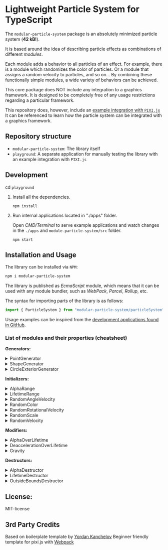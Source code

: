 <!---
This README is displayed in the front page of GitHub page
--->

# Lightweight Particle System for TypeScript

The `modular-particle-system` package is an absolutely minimized particle system (**42 kB!**).

It is based around the idea of describing particle effects as combinations of different _modules_.

Each module adds a behavior to all particles of an effect.
For example, there is a module which randomizes the color of particles.
Or a module that assigns a random velocity to particles, and so on...
By combining these functionally simple modules, a wide variety of behaviors can be achieved.

This core package does NOT include any integration to a graphics framework.
It is designed to be completely free of any usage restrictions regarding a particular framework.

This repository does, however, include an [example integration with `PIXI.js`](https://github.com/Risto-Paasivirta/ParticleSystem/tree/master/playground/apps/helpers/renderer/renderer.ts)
It can be referenced to learn how the particle system can be integrated with a graphics framework.

## Repository structure

- `modular-particle-system`: The library itself
- `playground`: A separate application for manually testing the library with an example integration with `PIXI.js`

## Development

cd `playground`

1. Install all the dependencies.

   ```
   npm install
   ```

2. Run internal applications located in "./apps" folder.

   Open _CMD/Terminal_ to serve example applications and watch changes in the `./apps` and `module-particle-system/src` folder.

   ```
   npm start
   ```

## Installation and Usage

The library can be installed via `NPM`:

```bash
npm i modular-particle-system
```

The library is published as _EcmaScript_ module, which means that it can be used with any module bundler, such as _WebPack_, _Parcel_, _Rollup_, etc.

The syntax for importing parts of the library is as follows:

```js
import { ParticleSystem } from "modular-particle-system/particleSystem";
```

Usage examples can be inspired from the [development applications found in GitHub](https://github.com/Risto-Paasivirta/ParticleSystem/tree/master/playground/apps).

### List of modules and their properties (cheatsheet)

**Generators:**

<details><summary>PointGenerator</summary>

   - `interval: number`
   - `position: Position`

</details>

<details><summary>ShapeGenerator</summary>

   - `interval: number`
   - `shape: Shape`

</details>

<details><summary>CircleExteriorGenerator</summary>

   - `interval: number`
   - `center: Position`
   - `radius: number`
   - `nextParticleAngle: number`
   - `angleStep: number`

</details>

**Initializers:**

<details><summary>AlphaRange</summary>

   - `min: number`
   - `max: number`

</details>

<details><summary>LifetimeRange</summary>

   - `min: number`
   - `max: number`

</details>

<details><summary>RandomAngleVelocity</summary>

   - `min: number`
   - `max: number`

</details>

<details><summary>RandomColor</summary>

   - `palette: Color[]`

</details>

<details><summary>RandomRotationalVelocity</summary>

   - `min: number`
   - `max: number`

</details>

<details><summary>RandomScale</summary>

   - `min: number`
   - `max: number`

</details>

<details><summary>RandomVelocity</summary>

   - `randomX: Range`
   - `randomY: Range`

</details>

**Modifiers:**

<details><summary>AlphaOverLifetime</summary>

   - `easing: EasingFunction`

</details>

<details><summary>DeaccelerationOverLifetime</summary>

   - `easing: EasingFunction`

</details>

<details><summary>Gravity</summary>

   - `strength: number`

</details>

**Destructors:**

<details><summary>AlphaDestructor</summary>

</details>

<details><summary>LifetimeDestructor</summary>

</details>

<details><summary>OutsideBoundsDestructor</summary>

   - `bounds: Shape`

</details>

## License:

MIT-license

## 3rd Party Credits

Based on boilerplate template by [Yordan Kanchelov](https://github.com/yordan-kanchelov/pixi-typescript-boilerplate)
Beginner friendly template for pixi.js with [Webpack](https://webpack.js.org/)
